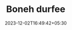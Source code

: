 ---
weight: 999
title: "Boneh durfee"
description: ""
icon: "article"
date: "2023-12-02T16:49:42+05:30"
lastmod: "2023-12-02T16:49:42+05:30"
draft: true
toc: true
---